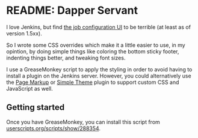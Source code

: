 # README: Dapper Servant

I love Jenkins, but find [the job configuration UI](https://ci.jenkins-ci.org/view/All/job/jenkins_main_trunk/configure)
to be terrible (at least as of version 1.5xx).

So I wrote some CSS overrides which make it a little easier to use, in my opintion, by doing simple things like
coloring the bottom sticky footer, indenting things better, and tweaking font sizes.

I use a GreaseMonkey script to apply the styling in order to avoid having to install a plugin on the Jenkins server.
However, you could alternatively use the
[Page Markup](https://wiki.jenkins-ci.org/display/JENKINS/Page+Markup+Plugin)
or
[Simple Theme](https://wiki.jenkins-ci.org/display/JENKINS/Simple+Theme+Plugin)
plugin to support custom CSS and JavaScript as well.

## Getting started

Once you have GreaseMonkey, you can install this script from
[userscripts.org/scripts/show/288354](http://userscripts.org/scripts/show/288354).
